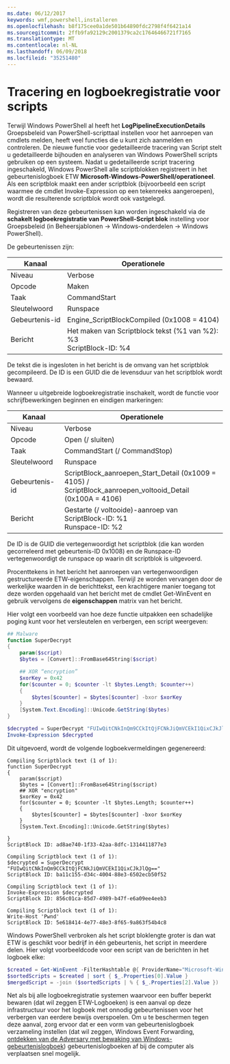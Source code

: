 ```yaml
---
ms.date: 06/12/2017
keywords: wmf,powershell,installeren
ms.openlocfilehash: b8f175cee0a1de501b64890fdc2798f4f6421a14
ms.sourcegitcommit: 2ffb9fa92129c2001379ca2c17646466721f7165
ms.translationtype: MT
ms.contentlocale: nl-NL
ms.lasthandoff: 06/09/2018
ms.locfileid: "35251480"
---
```

# <a name="script-tracing-and-logging"></a>Tracering en logboekregistratie voor scripts

Terwijl Windows PowerShell al heeft het **LogPipelineExecutionDetails** Groepsbeleid van PowerShell-scripttaal instellen voor het aanroepen van cmdlets melden, heeft veel functies die u kunt zich aanmelden en controleren. De nieuwe functie voor gedetailleerde tracering van Script stelt u gedetailleerde bijhouden en analyseren van Windows PowerShell scripts gebruiken op een systeem. Nadat u gedetailleerde script tracering ingeschakeld, Windows PowerShell alle scriptblokken registreert in het gebeurtenislogboek ETW **Microsoft-Windows-PowerShell/operationeel**. Als een scriptblok maakt een ander scriptblok (bijvoorbeeld een script waarmee de cmdlet Invoke-Expression op een tekenreeks aangeroepen), wordt die resulterende scriptblok wordt ook vastgelegd.

Registreren van deze gebeurtenissen kan worden ingeschakeld via de **schakelt logboekregistratie van PowerShell-Script blok** instelling voor Groepsbeleid (in Beheersjablonen -> Windows-onderdelen -> Windows PowerShell).

De gebeurtenissen zijn:

| Kanaal | Operationele                                 |
|---------|---------------------------------------------|
| Niveau   | Verbose                                     |
| Opcode  | Maken                                      |
| Taak    | CommandStart                                |
| Sleutelwoord | Runspace                                    |
| Gebeurtenis-id | Engine_ScriptBlockCompiled (0x1008 = 4104)  |
| Bericht | Het maken van Scriptblock tekst (%1 van %2): </br> %3 </br> ScriptBlock-ID: %4 |


De tekst die is ingesloten in het bericht is de omvang van het scriptblok gecompileerd. De ID is een GUID die de levensduur van het scriptblok wordt bewaard.

Wanneer u uitgebreide logboekregistratie inschakelt, wordt de functie voor schrijfbewerkingen beginnen en eindigen markeringen:

| Kanaal | Operationele                                            |
|---------|--------------------------------------------------------|
| Niveau   | Verbose                                                |
| Opcode  | Open (/ sluiten)                                         |
| Taak    | CommandStart (/ CommandStop)                           |
| Sleutelwoord | Runspace                                               |
| Gebeurtenis-id | ScriptBlock\_aanroepen\_Start\_Detail (0x1009 = 4105) / </br> ScriptBlock\_aanroepen\_voltooid\_Detail (0x100A = 4106) |
| Bericht | Gestarte (/ voltooide)-aanroep van ScriptBlock-ID: %1 </br> Runspace-ID: %2 |

De ID is de GUID die vertegenwoordigt het scriptblok (die kan worden gecorreleerd met gebeurtenis-ID 0x1008) en de Runspace-ID vertegenwoordigt de runspace op waarin dit scriptblok is uitgevoerd.

Procenttekens in het bericht het aanroepen van vertegenwoordigen gestructureerde ETW-eigenschappen. Terwijl ze worden vervangen door de werkelijke waarden in de berichttekst, een krachtigere manier toegang tot deze worden opgehaald van het bericht met de cmdlet Get-WinEvent en gebruik vervolgens de **eigenschappen** matrix van het bericht.

Hier volgt een voorbeeld van hoe deze functie uitpakken een schadelijke poging kunt voor het versleutelen en verbergen, een script weergeven:

```powershell
## Malware
function SuperDecrypt
{
    param($script)
    $bytes = [Convert]::FromBase64String($script)

    ## XOR “encryption”
    $xorKey = 0x42
    for($counter = 0; $counter -lt $bytes.Length; $counter++)
    {
        $bytes[$counter] = $bytes[$counter] -bxor $xorKey
    }
    [System.Text.Encoding]::Unicode.GetString($bytes)
}

$decrypted = SuperDecrypt "FUIwQitCNkInQm9CCkItQjFCNkJiQmVCEkI1QixCJkJlQg=="
Invoke-Expression $decrypted
```

Dit uitgevoerd, wordt de volgende logboekvermeldingen gegenereerd:

```
Compiling Scriptblock text (1 of 1):
function SuperDecrypt
{
    param($script)
    $bytes = [Convert]::FromBase64String($script)
    ## XOR "encryption"
    $xorKey = 0x42
    for($counter = 0; $counter -lt $bytes.Length; $counter++)
    {
        $bytes[$counter] = $bytes[$counter] -bxor $xorKey
    }
    [System.Text.Encoding]::Unicode.GetString($bytes)

}
ScriptBlock ID: ad8ae740-1f33-42aa-8dfc-1314411877e3

Compiling Scriptblock text (1 of 1):
$decrypted = SuperDecrypt "FUIwQitCNkInQm9CCkItQjFCNkJiQmVCEkI1QixCJkJlQg=="
ScriptBlock ID: ba11c155-d34c-4004-88e3-6502ecb50f52

Compiling Scriptblock text (1 of 1):
Invoke-Expression $decrypted
ScriptBlock ID: 856c01ca-85d7-4989-b47f-e6a09ee4eeb3

Compiling Scriptblock text (1 of 1):
Write-Host 'Pwnd'
ScriptBlock ID: 5e618414-4e77-48e3-8f65-9a863f54b4c8
```

Windows PowerShell verbroken als het script bloklengte groter is dan wat ETW is geschikt voor bedrijf in één gebeurtenis, het script in meerdere delen. Hier volgt voorbeeldcode voor een script van de berichten in het logboek elke:

```powershell
$created = Get-WinEvent -FilterHashtable @{ ProviderName="Microsoft-Windows-PowerShell"; Id = 4104 } | Where-Object { $_.<...> }
$sortedScripts = $created | sort { $_.Properties[0].Value }
$mergedScript = -join ($sortedScripts | % { $_.Properties[2].Value })
```

Net als bij alle logboekregistratie systemen waarvoor een buffer beperkt bewaren (dat wil zeggen ETW-Logboeken) is een aanval op deze infrastructuur voor het logboek met onnodig gebeurtenissen voor het verbergen van eerdere bewijs overspoelen. Om u te beschermen tegen deze aanval, zorg ervoor dat er een vorm van gebeurtenislogboek verzameling instellen (dat wil zeggen, Windows Event Forwarding, [ontdekken van de Adversary met bewaking van Windows-gebeurtenislogboek](https://www.iad.gov/iad/library/reports/spotting-the-adversary-with-windows-event-log-monitoring.cfm)) gebeurtenislogboeken af bij de computer als verplaatsen snel mogelijk.
